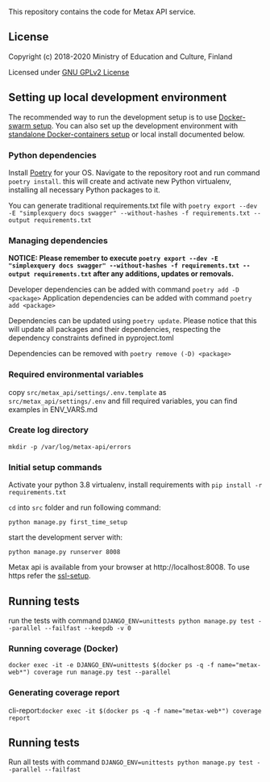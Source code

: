 This repository contains the code for Metax API service.

## License

Copyright (c) 2018-2020 Ministry of Education and Culture, Finland

Licensed under [GNU GPLv2 License](LICENSE)


## Setting up local development environment

The recommended way to run the development setup is to use [Docker-swarm setup](/docs/docker-stack.md). You can also set up the development environment with
[standalone Docker-containers setup](/docs/single-docker-images.md) or local install documented below.

### Python dependencies

Install [Poetry](https://python-poetry.org/docs/) for your OS. Navigate to the repository root and run command `poetry install`. this will create and activate new Python virtualenv, installing all necessary Python packages to it.

You can generate traditional requirements.txt file with `poetry export --dev -E "simplexquery docs swagger" --without-hashes -f requirements.txt --output requirements.txt`

### Managing dependencies

__NOTICE: Please remember to execute `poetry export --dev -E "simplexquery docs swagger" --without-hashes -f requirements.txt --output requirements.txt` after any additions, updates or removals.__

Developer dependencies can be added with command `poetry add -D <package>`
Application dependencies can be added with command `poetry add <package>`

Dependencies can be updated using `poetry update`. Please notice that this will update all packages and their dependencies, respecting the dependency constraints defined in pyproject.toml 

Dependencies can be removed with `poetry remove (-D) <package>`

### Required environmental variables

copy `src/metax_api/settings/.env.template` as `src/metax_api/settings/.env` and fill required variables, you can find examples in ENV_VARS.md

### Create log directory 

`mkdir -p /var/log/metax-api/errors`

### Initial setup commands

Activate your python 3.8 virtualenv, install requirements with `pip install -r requirements.txt`

`cd` into `src` folder and run following command:

`python manage.py first_time_setup`

start the development server with:

`python manage.py runserver 8008`

Metax api is available from your browser at http://localhost:8008. To use https refer the [ssl-setup](/docs/local-ssl-setup.md).
## Running tests

run the tests with command `DJANGO_ENV=unittests python manage.py test --parallel --failfast --keepdb -v 0`

### Running coverage (Docker)

`docker exec -it -e DJANGO_ENV=unittests $(docker ps -q -f name="metax-web*") coverage run manage.py test --parallel`

### Generating coverage report

cli-report:`docker exec -it $(docker ps -q -f name="metax-web*") coverage report`

## Running tests

Run all tests with command `DJANGO_ENV=unittests python manage.py test --parallel --failfast`
